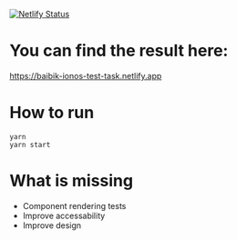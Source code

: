 [![Netlify Status](https://api.netlify.com/api/v1/badges/9c77110a-ba53-4e24-a0f3-74e77b2f2b6b/deploy-status)](https://app.netlify.com/sites/baibik-ionos-test-task/deploys)

# You can find the result here:

https://baibik-ionos-test-task.netlify.app

# How to run

```
yarn
yarn start
```

# What is missing

- Component rendering tests
- Improve accessability
- Improve design
